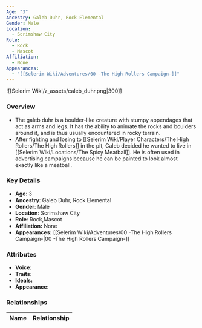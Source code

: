 ```yaml
---
Age: "3"
Ancestry: Galeb Duhr, Rock Elemental
Gender: Male
Location:
  - Scrimshaw City
Role:
  - Rock
  - Mascot
Affiliation:
  - None
Appearances:
  - "[[Selerim Wiki/Adventures/00 -The High Rollers Campaign-]]"
---
```


![[Selerim Wiki/z_assets/caleb_duhr.png|300]]

### Overview
- The galeb duhr is a boulder-like creature with stumpy appendages that act as arms and legs. It has the ability to animate the rocks and boulders around it, and is thus usually encountered in rocky terrain.
- After fighting and losing to [[Selerim Wiki/Player Characters/The High Rollers/The High Rollers]] in the pit, Caleb decided he wanted to live in [[Selerim Wiki/Locations/The Spicy Meatball]]. He is often used in advertising campaigns because he can be painted to look almost exactly like a meatball.

### Key Details
- **Age**: 3
- **Ancestry**: Galeb Duhr, Rock Elemental
- **Gender**: Male
- **Location**: Scrimshaw City
- **Role**: Rock,Mascot
- **Affiliation:** None
- **Appearances:** [[Selerim Wiki/Adventures/00 -The High Rollers Campaign-\|00 -The High Rollers Campaign-]]

### Attributes
- **Voice**: 
- **Traits**: 
- **Ideals:** 
- **Appearance**:

### Relationships

| Name  | Relationship |
| ----- | ------------ |
